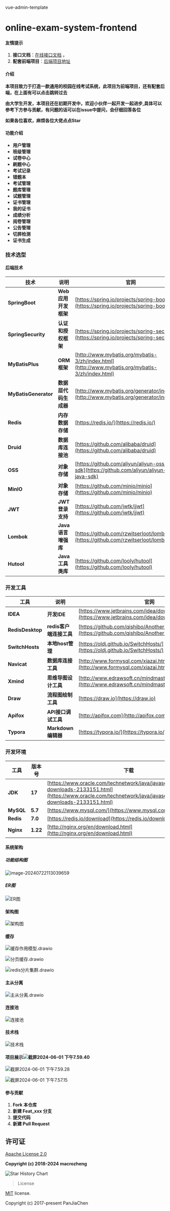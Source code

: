 vue-admin-template

# online-exam-system-frontend

#### 友情提示


1. **接口文档**：[在线接口文档](https://apifox.com/apidoc/shared-a61e857a-187a-4b5f-972e-f0f0f6b89a7f) 。
2. **配套前端项目**：[后端项目地址](https://github.com/Alanosy/online-exam-system-backend)

#### 介绍

**本项目致力于打造一款通用的校园在线考试系统，此项目为前端项目，还有配套后端，在上面有可以点击跳转过去**

**由大学生开发，本项目还在初期开发中，欢迎小伙伴一起开发一起进步,具体可以参考下方参与贡献，有问题的话可以在issue中提问，会仔细回答各位**

**如果各位喜欢，麻烦各位大佬点点Star**

#### 功能介绍

* **用户管理**
* **班级管理**
* **试卷中心**
* **刷题中心**
* **考试记录**
* **错题本**
* **考试管理**
* **题库管理**
* **试题管理**
* **证书管理**
* **我的证书**
* **成绩分析**
* **阅卷管理**
* **公告管理**
* **切屏检测**
* **证书生成**

### 技术选型

#### 后端技术


| **技术**             | **说明**             | **官网**                                                                                         |
| -------------------- | -------------------- | ------------------------------------------------------------------------------------------------ |
| **SpringBoot**       | **Web应用开发框架**  | [https://spring.io/projects/spring-boot](https://spring.io/projects/spring-boot)                 |
| **SpringSecurity**   | **认证和授权框架**   | [https://spring.io/projects/spring-security](https://spring.io/projects/spring-security)         |
| **MyBatisPlus**      | **ORM框架**          | [http://www.mybatis.org/mybatis-3/zh/index.html](http://www.mybatis.org/mybatis-3/zh/index.html) |
| **MyBatisGenerator** | **数据层代码生成器** | [http://www.mybatis.org/generator/index.html](http://www.mybatis.org/generator/index.html)       |
| **Redis**            | **内存数据存储**     | [https://redis.io/](https://redis.io/)                                                           |
| **Druid**            | **数据库连接池**   | [https://github.com/alibaba/druid](https://github.com/alibaba/druid)                             |
| **OSS**              | **对象存储**         | [https://github.com/aliyun/aliyun-oss-java-sdk](https://github.com/aliyun/aliyun-oss-java-sdk)   |
| **MinIO**            | **对象存储**         | [https://github.com/minio/minio](https://github.com/minio/minio)                                 |
| **JWT**              | **JWT登录支持**      | [https://github.com/jwtk/jjwt](https://github.com/jwtk/jjwt)                                     |
| **Lombok**           | **Java语言增强库**   | [https://github.com/rzwitserloot/lombok](https://github.com/rzwitserloot/lombok)                 |
| **Hutool**           | **Java工具类库**     | [https://github.com/looly/hutool](https://github.com/looly/hutool)                               |

### 开发工具


| **工具**         | **说明**                | **官网**                                                                                                       |
| ---------------- | ----------------------- | -------------------------------------------------------------------------------------------------------------- |
| **IDEA**         | **开发IDE**             | [https://www.jetbrains.com/idea/download](https://www.jetbrains.com/idea/download)                             |
| **RedisDesktop** | **redis客户端连接工具** | [https://github.com/qishibo/AnotherRedisDesktopManager](https://github.com/qishibo/AnotherRedisDesktopManager) |
| **SwitchHosts**  | **本地host管理**        | [https://oldj.github.io/SwitchHosts/](https://oldj.github.io/SwitchHosts/)                                     |
| **Navicat**      | **数据库连接工具**      | [http://www.formysql.com/xiazai.html](http://www.formysql.com/xiazai.html)                                     |
| **Xmind**        | **思维导图设计工具**    | [http://www.edrawsoft.cn/mindmaster](http://www.edrawsoft.cn/mindmaster)                                       |
| **Draw**         | **流程图绘制工具**      | [https://draw.io](https://draw.io)                                                                             |
| **Apifox**       | **API接口调试工具**     | [http://apifox.com](http://apifox.com)                                                                         |
| **Typora**       | **Markdown编辑器**      | [https://typora.io/](https://typora.io/)                                                                       |

### 开发环境


| **工具**  | **版本号** | **下载**                                                                                                                                                                     |
| --------- | ---------- | ---------------------------------------------------------------------------------------------------------------------------------------------------------------------------- |
| **JDK**   | **17**     | [https://www.oracle.com/technetwork/java/javase/downloads/jdk8-downloads-2133151.html](https://www.oracle.com/technetwork/java/javase/downloads/jdk8-downloads-2133151.html) |
| **MySQL** | **5.7**    | [https://www.mysql.com/](https://www.mysql.com/)                                                                                                                             |
| **Redis** | **7.0**    | [https://redis.io/download](https://redis.io/download)                                                                                                                       |
| **Nginx** | **1.22**   | [http://nginx.org/en/download.html](http://nginx.org/en/download.html)                                                                                                       |

#### 系统架构

##### 功能结构图

![image-20240722113039659](https://alantypora.oss-cn-chengdu.aliyuncs.com/image-20240722113039659.png)

##### ER图

![ER图](https://alantypora.oss-cn-chengdu.aliyuncs.com/ER%E5%9B%BE.png)

#### 架构图

![架构图](https://alantypora.oss-cn-chengdu.aliyuncs.com/%E6%9E%B6%E6%9E%84%E5%9B%BE.png)

#### 缓存

![缓存作用模型.drawio](https://alantypora.oss-cn-chengdu.aliyuncs.com/%E7%BC%93%E5%AD%98%E4%BD%9C%E7%94%A8%E6%A8%A1%E5%9E%8B.drawio.png)

![分页缓存.drawio](https://alantypora.oss-cn-chengdu.aliyuncs.com/%E5%8D%95%E6%9D%A1%E8%AE%B0%E5%BD%95%E7%BC%93%E5%AD%98.drawio.png)

![redis分片集群.drawio](https://alantypora.oss-cn-chengdu.aliyuncs.com/redis%E5%88%86%E7%89%87%E9%9B%86%E7%BE%A4.drawio.png)

#### 主从分离

![主从分离.drawio](https://alantypora.oss-cn-chengdu.aliyuncs.com/%E4%B8%BB%E4%BB%8E%E5%88%86%E7%A6%BB.drawio.png)

#### 连接池

![连接池](https://alantypora.oss-cn-chengdu.aliyuncs.com/%E8%BF%9E%E6%8E%A5%E6%B1%A0.png)

#### 技术栈

![技术栈](https://alantypora.oss-cn-chengdu.aliyuncs.com/%E6%8A%80%E6%9C%AF%E6%A0%88.png)

#### 项目展示![截屏2024-06-01 下午7.59.40](https://alantypora.oss-cn-chengdu.aliyuncs.com/%E6%88%AA%E5%B1%8F2024-06-01%20%E4%B8%8B%E5%8D%887.59.40.png)

![截屏2024-06-01 下午7.59.28](https://alantypora.oss-cn-chengdu.aliyuncs.com/%E6%88%AA%E5%B1%8F2024-06-01%20%E4%B8%8B%E5%8D%887.59.28.png)

![截屏2024-06-01 下午7.57.15](https://alantypora.oss-cn-chengdu.aliyuncs.com/%E6%88%AA%E5%B1%8F2024-06-01%20%E4%B8%8B%E5%8D%887.59.14.png)

#### 参与贡献

1. **Fork 本仓库**
2. **新建 Feat\_xxx 分支**
3. **提交代码**
4. **新建 Pull Request**

## 许可证

[Apache License 2.0](https://github.com/macrozheng/mall/blob/master/LICENSE)

**Copyright (c) 2018-2024 macrozheng**

![Star History Chart](https://api.star-history.com/svg?repos=Alanosy/online-exam-system-backend&type=Date)

> License

[MIT](https://github.com/PanJiaChen/vue-admin-template/blob/master/LICENSE) license.

Copyright (c) 2017-present PanJiaChen
